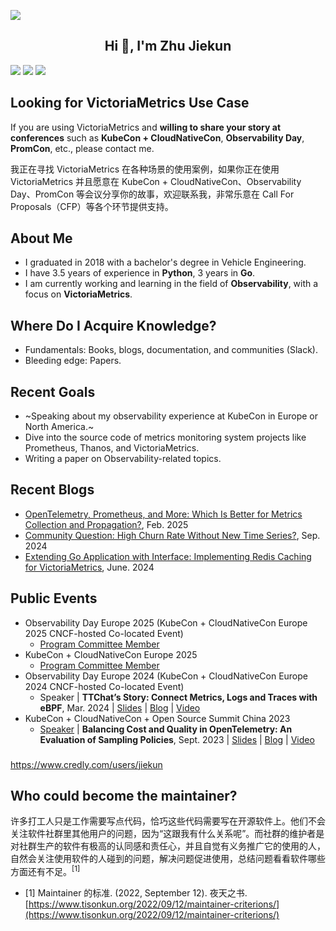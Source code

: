 ![](https://github.com/user-attachments/assets/f2496363-8684-4a39-91eb-4f9b78f48069)

<h2 align="center">Hi 👋, I'm Zhu Jiekun</h1>

![](https://img.shields.io/badge/wechat-LearnVictoriaMetrics-brightgreen) ![](https://img.shields.io/badge/language-Go-informational) ![](https://komarev.com/ghpvc/?username=jiekun&style=flat)

<!-- ![](https://github.com/jiekun/jiekun/assets/30280396/8838b561-a090-4c22-9dec-484ce7ac2588) -->

## Looking for VictoriaMetrics Use Case
If you are using VictoriaMetrics and **willing to share your story at conferences** such as **KubeCon + CloudNativeCon**, **Observability Day**, **PromCon**, etc., please contact me.

我正在寻找 VictoriaMetrics 在各种场景的使用案例，如果你正在使用 VictoriaMetrics 并且愿意在 KubeCon + CloudNativeCon、Observability Day、PromCon 等会议分享你的故事，欢迎联系我，非常乐意在 Call For Proposals（CFP）等各个环节提供支持。

## About Me
- I graduated in 2018 with a bachelor's degree in Vehicle Engineering. 
- I have 3.5 years of experience in **Python**, 3 years in **Go**.
- I am currently working and learning in the field of **Observability**, with a focus on **VictoriaMetrics**.

## Where Do I Acquire Knowledge?
- Fundamentals: Books, blogs, documentation, and communities (Slack).
- Bleeding edge: Papers.

## Recent Goals
- ~Speaking about my observability experience at KubeCon in Europe or North America.~
- Dive into the source code of metrics monitoring system projects like Prometheus, Thanos, and VictoriaMetrics.
- Writing a paper on Observability-related topics.

## Recent Blogs
- [OpenTelemetry, Prometheus, and More: Which Is Better for Metrics Collection and Propagation?](https://victoriametrics.com/blog/opentelemetry-prometheus-and-more/), Feb. 2025
- [Community Question: High Churn Rate Without New Time Series?](https://victoriametrics.com/blog/churn-rate-in-victoriametrics/), Sep. 2024
- [Extending Go Application with Interface: Implementing Redis Caching for VictoriaMetrics](https://jiekun.dev/posts/extending-go-application-with-interface/), June. 2024


## Public Events
- Observability Day Europe 2025 (KubeCon + CloudNativeCon Europe 2025 CNCF-hosted Co-located Event)
  - [Program Committee Member](https://www.credly.com/badges/4b6c0dcd-1ce9-459b-895a-2aacfcf47231)
- KubeCon + CloudNativeCon Europe 2025
  - [Program Committee Member](https://www.credly.com/badges/42889f73-f095-44ea-824e-12930053a366)
- Observability Day Europe 2024 (KubeCon + CloudNativeCon Europe 2024 CNCF-hosted Co-located Event)
  - Speaker | **TTChat’s Story: Connect Metrics, Logs and Traces with eBPF**, Mar. 2024 | [Slides](https://docs.google.com/presentation/d/1KHC2eZWOac6P8Vv8u6_u6MesBcAx7Ci_k1t9zLrCCIU/edit?usp=sharing) | [Blog](https://jiekun.dev/posts/kubecon-eu-2024-ii/) | [Video](https://youtu.be/Y9mCmFDijGQ?si=jv2pVuWYJ5mUIdhx)
- KubeCon + CloudNativeCon + Open Source Summit China 2023
  - [Speaker](https://www.credly.com/badges/bf1b7f7b-af3f-4cb4-8a21-514ca3c5b106) | **Balancing Cost and Quality in OpenTelemetry: An Evaluation of Sampling Policies**, Sept. 2023 | [Slides](https://docs.google.com/presentation/d/16PHf3XxZBuLjD0b07SMJmk0yfFAHB2jJpMPGgONngRE/edit?usp=sharing) | [Blog](https://jiekun.dev/posts/kubecon-2023-otel-sampling/) | [Video](https://youtu.be/hDLQi6HeW0k?si=kCjX4y4BCRSswdaM)

### 
https://www.credly.com/users/jiekun

## Who could become the maintainer?
许多打工人只是工作需要写点代码，恰巧这些代码需要写在开源软件上。他们不会关注软件社群里其他用户的问题，因为“这跟我有什么关系呢”。而社群的维护者是对社群生产的软件有极高的认同感和责任心，并且自觉有义务推广它的使用的人，自然会关注使用软件的人碰到的问题，解决问题促进使用，总结问题看看软件哪些方面还有不足。<sup>[1]</sup>
- [1] Maintainer 的标准. (2022, September 12). 夜天之书. [https://www.tisonkun.org/2022/09/12/maintainer-criterions/](https://www.tisonkun.org/2022/09/12/maintainer-criterions/)
